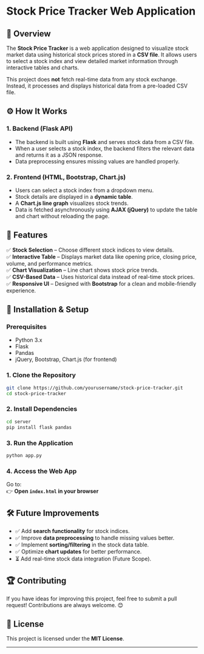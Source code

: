 # Stock Price Tracker Web Application

## 📌 Overview
The **Stock Price Tracker** is a web application designed to visualize stock market data using historical stock prices stored in a **CSV file**. It allows users to select a stock index and view detailed market information through interactive tables and charts.

This project does **not** fetch real-time data from any stock exchange. Instead, it processes and displays historical data from a pre-loaded CSV file.

## ⚙️ How It Works

### **1. Backend (Flask API)**
- The backend is built using **Flask** and serves stock data from a CSV file.
- When a user selects a stock index, the backend filters the relevant data and returns it as a JSON response.
- Data preprocessing ensures missing values are handled properly.

### **2. Frontend (HTML, Bootstrap, Chart.js)**
- Users can select a stock index from a dropdown menu.
- Stock details are displayed in a **dynamic table**.
- A **Chart.js line graph** visualizes stock trends.
- Data is fetched asynchronously using **AJAX (jQuery)** to update the table and chart without reloading the page.

## 🔧 Features
✅ **Stock Selection** – Choose different stock indices to view details.  
✅ **Interactive Table** – Displays market data like opening price, closing price, volume, and performance metrics.  
✅ **Chart Visualization** – Line chart shows stock price trends.  
✅ **CSV-Based Data** – Uses historical data instead of real-time stock prices.  
✅ **Responsive UI** – Designed with **Bootstrap** for a clean and mobile-friendly experience.  

## 🚀 Installation & Setup
### **Prerequisites**
- Python 3.x
- Flask
- Pandas
- jQuery, Bootstrap, Chart.js (for frontend)

### **1. Clone the Repository**
```sh
git clone https://github.com/yourusername/stock-price-tracker.git
cd stock-price-tracker
```

### **2. Install Dependencies**
```sh
cd server
pip install flask pandas
```

### **3. Run the Application**
```sh
python app.py
```

### **4. Access the Web App**  
Go to:  
👉 **Open `index.html` in your browser**

## 🛠 Future Improvements
- ✅ Add **search functionality** for stock indices.
- ✅ Improve **data preprocessing** to handle missing values better.
- ✅ Implement **sorting/filtering** in the stock data table.
- ✅ Optimize **chart updates** for better performance.
- ⏳ Add real-time stock data integration (Future Scope).

## 🏆 Contributing
If you have ideas for improving this project, feel free to submit a pull request! Contributions are always welcome. 😊

## 📜 License
This project is licensed under the **MIT License**.

---


